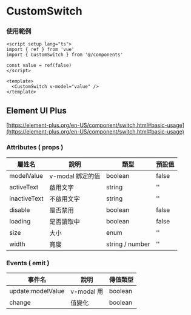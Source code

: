 # CustomSwitch

### 使用範例

```vue
<script setup lang="ts">
import { ref } from 'vue'
import { CustomSwitch } from '@/components'

const value = ref(false)
</script>

<template>
  <CustomSwitch v-model="value" />
</template>
```

## Element UI Plus

[https://element-plus.org/en-US/component/switch.html#basic-usage](https://element-plus.org/en-US/component/switch.html#basic-usage)

### Attributes ( props )

| 屬姓名       | 說明             | 類型            | 預設值 |
| ------------ | ---------------- | --------------- | ------ |
| modelValue   | v-modal 綁定的值 | boolean         | false  |
| activeText   | 啟用文字         | string          | ''     |
| inactiveText | 不啟用文字       | string          | ''     |
| disable      | 是否禁用         | boolean         | false  |
| loading      | 是否讀取中       | boolean         | false  |
| size         | 大小             | enum            | ''     |
| width        | 寬度             | string / number | ''     |

### Events ( emit )

| 事件名            | 說明       | 傳值類型 |
| ----------------- | ---------- | -------- |
| update:modelValue | v-modal 用 | boolean  |
| change            | 值變化     | boolean  |
